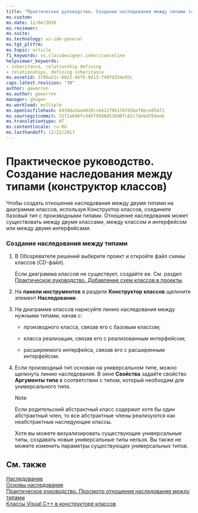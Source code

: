 ```yaml
---
title: "Практическое руководство. Создание наследования между типами (конструктор классов) | Microsoft Docs"
ms.custom: 
ms.date: 11/04/2016
ms.reviewer: 
ms.suite: 
ms.technology: vs-ide-general
ms.tgt_pltfrm: 
ms.topic: article
f1_keywords: vs.classdesigner.inheritanceline
helpviewer_keywords:
- inheritance, relationship defining
- relationships, defining inheritance
ms.assetid: 3786a21c-8022-4bf5-9d13-740fd354e93c
caps.latest.revision: "30"
author: gewarren
ms.author: gewarren
manager: ghogen
ms.workload: multiple
ms.openlocfilehash: b939da3ae4020cc6412f9b1767d5bef8bce05472
ms.sourcegitcommit: 32f1a690fc445f9586d53698fc82c7debd784eeb
ms.translationtype: HT
ms.contentlocale: ru-RU
ms.lasthandoff: 12/22/2017
---
```

# <a name="how-to-create-inheritance-between-types-class-designer"></a>Практическое руководство. Создание наследования между типами (конструктор классов)
Чтобы создать отношение наследования между двумя типами на диаграмме классов, используя Конструктор классов, соедините базовый тип с производными типами. Отношение наследования может существовать между двумя классами, между классом и интерфейсом или между двумя интерфейсами.  
  
### <a name="to-create-an-inheritance-between-types"></a>Создание наследования между типами  
  
1.  В Обозревателе решений выберите проект и откройте файл схемы классов (CD-файл).  
  
     Если диаграмма классов не существует, создайте ее. См. раздел [Практическое руководство. Добавление схем классов в проекты](how-to-add-class-diagrams-to-projects.md).  
  
2.  На **панели инструментов** в разделе **Конструктор классов** щелкните элемент **Наследование**.  
  
3.  На диаграмме классов нарисуйте линию наследования между нужными типами, начав с:  
  
    -   производного класса, связав его с базовым классом;  
  
    -   класса реализации, связав его с реализованным интерфейсом;  
  
    -   расширяемого интерфейса, связав его с расширенным интерфейсом.  
  
4.  Если производный тип основан на универсальном типе, можно щелкнуть линию наследования. В окне **Свойства** задайте свойство **Аргументы типа** в соответствии с типом, который необходим для универсального типа.  
  
    > [!NOTE]
    >  Если родительский абстрактный класс содержит хотя бы один абстрактный член, то все абстрактные члены реализуются как неабстрактные наследующие классы.  
    >   
    >  Хотя вы можете визуализировать существующие универсальные типы, создавать новые универсальные типы нельзя. Вы также не можете изменить параметры существующих универсальных типов.  
  
## <a name="see-also"></a>См. также
[Наследование](/dotnet/csharp/programming-guide/classes-and-structs/inheritance)   
[Основы наследования](/dotnet/visual-basic/programming-guide/language-features/objects-and-classes/inheritance-basics)   
[Практическое руководство. Просмотр отношения наследования между типами](how-to-view-inheritance-between-types.md)   
[Классы Visual C++ в конструкторе классов](visual-cpp-classes.md)